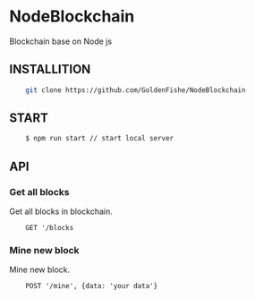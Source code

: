 # NodeBlockchain
Blockchain base on Node js
## INSTALLITION
```bash
    git clone https://github.com/GoldenFishe/NodeBlockchain
```
## START
```bash
    $ npm run start // start local server
```
## API
### Get all blocks
Get all blocks in blockchain.
```
    GET '/blocks
```
### Mine new block
Mine new block.
```
    POST '/mine', {data: 'your data'}
```





